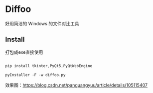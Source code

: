 # Diffoo
好用简洁的 Windows 的文件对比工具 

## Install

打包成exe直接使用

```go

pip install tkinter,PyQt5,PyQtWebEngine

pyInstaller -F -w diffoo.py
```

效果图：https://blog.csdn.net/panguangyuu/article/details/105115407
